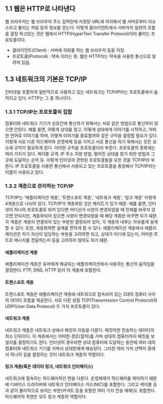## 1.1 웹은 HTTP로 나타낸다
웹 브라우저는 웹 브라우저 주소 입력란에 지정된 URL에 의지해서 웹 서버로부터 리소스라고 불리는 파일 등의 정보를 얻는다.
이렇게 클라이언트에서 서버까지 일련의 흐름을 결정 하고있는 것은 웹에서 HTTP(HyperText Transfer Protocol)이라 불리는 프로토콜이다.

- 클라이언트(Client) :  서버에 의뢰를 하는 웹 브라우저 등을 지칭.
- 프로토콜(Protocol) : 약속 이라는 뜻. 웹은 HTTP라는 약속을 사용한 통신으로 알려져 있음.


## 1.3 네트워크의 기본은 TCP/IP
인터넷을 포함하여 일반적으로 사용하고 있는 네트워크는 TCP/IP라는 프로토콜에서 움직이고 있다. HTTP는 그 중 하나이다.

### 1.3.1 TCP/IP는 프로토콜의 집합
컴퓨터와 네트워크 기기가 상호간에 통신하기 위해서는 서로 같은 방법으로 통신하지 않으면 안된다. 예를 들면, 어떻게 상대를 찾고, 어떻게 상대에게 이야기를 시작하고, 어떠한 언어로 이야기를 하며, 어떻게 이야기를 종료할까와 같은 규칙을 결정할 필요가 있다. 이렇게 서로 다른 하드웨어와 운영체제 등을 가지고 서로 통신을 하기 위해서는 모든 요소에 규칙이 필요하게 된다. 이러한 규칙을 프로토콜이라 부른다.
프로토콜의 종류에는 여러 가지가 있다. 케이블 규격, IP 주소 지정 방법, 떨어진 상대를 찾기 위한 방법과 그 곳에 도달하는 순어 등.
이렇게 인터넷과 관련된 프로토콜들을 모은 것을 TCP/IP라 부른다.
IP 프로토콜을 사용한 통신에서 사용되고 있는 프로토콜을 총칭해서 TCP/IP라는 이름이 사용되고 있다.

### 1.3.2 계층으로 관리하는 TCP/IP
TCP/IP는 '애플리케이션 계층', '트랜스포트 계층', '네트워크 계층', '링크 계층' 이렇게 4계층으로 나뉘어 있다.
TCP/IP가 계층화된 것은 메리트가 있기 때문. 예를 들면, 인터넷이 하나의 프로토콜로 되어 있다면 어디선가 사양이 변경되었을 때 전체를 바꾸지 않으면 안되지만, 계층화되어 있으면 사양이 변경되었을 때 해당 계층만 바꾸면 되기 떄문. 각 계층은 계층이 연결되어 있는 부분만 결정되어 있어, 각 계층의 내부는 자유롭게 설계할 수 있다.
또한, 계층화하면 설계를 편하게 할 수 있다. 애플리케이션 계층에서 애플리케이션은 자기 자신이 담당하는 부분을 고려하면 되고, 상대가 어디에 있는지, 어떠한 루트로 메시지를 전달하는지 등을 고려하지 않아도 되기 떄문.

#### 애플리케이션 계층
애플리케이션 계층은 유저에게 제공되는 애플리케이션에서 사용하는 통신의 움직임을 결정한다.
FTP, DNS, HTTP 등이 이 계층에 포함된다.

#### 트랜스포트 계층
트랜스포트 계층은 애플리케이션 계층에 네트워크로 접속되어 있는 2대의 컴퓨터 사이의 데이터 흐름을 제공한다.
서로 다른 성질 TCP(Transmission Control Protocol)와 UDP(User Data Protocol) 두 가지 프로토콜이 있다.

#### 네트워크 계층
네트워크 계층은 네트워크 상에서 패킷의 이동을 다룬다. 패킷이란 전송하는 데이터의 최소 단위이다. 이 계층에서는 어떠한 경로(절차)를 거쳐 상대의 컴퓨터까지 패킷을 보낼지를 결정하기도 한다.
인터넷의 경우라면 상대 컴퓨터에 도달하는 동안에 여러 대의 컴퓨터와 네트워크 기기를 거쳐서 상대방에게 배송된다. 그러한 여러 가지 선택지 중에서 하나의 길을 결정하는 것이 네트워크 계층의 역할이다.

#### 링크 계층(혹은 데이터 링크, 네트워크 인터페이스)
네트워크에 접속하는 하드웨어적인 면을 다룬다. 운영체제가 하드웨어를 제어하기 떄문에 디바이스 드라이버와 네트워크 인터페이스 카드(NIC)를 포함한다. 그리고 케이블 등과 같이 물리적으로 보이는 부분(커넥트 등을 포함한 여러 가지 전송 매체)도 포함한다. 하드웨어적 측면은 모두 링크 계층의 역할이다.